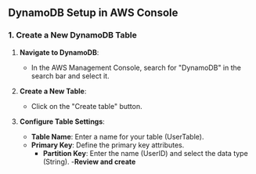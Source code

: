 ## DynamoDB Setup in AWS Console

### 1. Create a New DynamoDB Table

1. **Navigate to DynamoDB**:
   - In the AWS Management Console, search for "DynamoDB" in the search bar and select it.

2. **Create a New Table**:
   - Click on the "Create table" button.

3. **Configure Table Settings**:
   - **Table Name**: Enter a name for your table (UserTable).
   - **Primary Key**: Define the primary key attributes.
     - **Partition Key**: Enter the name (UserID) and select the data type (String).
     -**Review and create**

